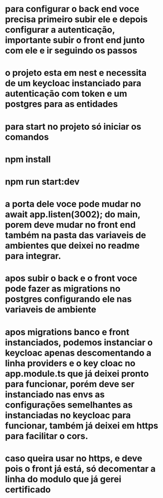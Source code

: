 # para configurar o back end voce precisa primeiro subir ele e depois configurar a autenticação, importante subir o front end junto com ele e ir seguindo os passos

# o projeto esta em nest e necessita de um keycloac instanciado para autenticação com token e um postgres para as entidades

# para start no projeto só iniciar os comandos

# npm install
# npm run start:dev

# a porta dele voce pode mudar no   await app.listen(3002); do main, porem deve mudar no front end também na pasta das variaveis de ambientes que deixei no readme para integrar.

# apos subir o back e o front voce pode fazer as migrations no postgres configurando ele nas variaveis de ambiente

# apos  migrations banco e front instanciados, podemos instanciar o keycloac apenas descomentando a linha providers e o key cloac no app.module.ts que já deixei pronto para funcionar, porém deve ser instanciado nas envs as configurações semelhantes as instanciadas no keycloac para funcionar, também já deixei em https para facilitar o cors. 

# caso queira usar no https, e deve pois o front já está, só decomentar a linha do modulo que já gerei certificado
<!-- TYPEORM_CONNECTION='postgres'   /// banco de dados, pode ser mysql
TYPEORM_HOST='localhost' // localhost ou ip, pr
TYPEORM_PORT=5432 // porta do banco de dados 
TYPEORM_USERNAME='usuariodobanco'
TYPEORM_PASSWORD='senhadobanco'
TYPEORM_DATABASE='nomedodatabase' // nome do database para migrations


NODEJS_KEYCLOAC_AUTO_SERVER_URL="https://localhost:9998" // url do keycloac
NODEJS_KEYCLOAC_RESOURCE= 'dev',
NODEJS_KEYCLOAC_REALM='dev',
NODEJS_KEYCLOAC_CLIENT_ID='dev'
NODEJS_KEYCLOAC_SECRET='ASDÇFLKJASDÇFLKASJÇLK' -->

